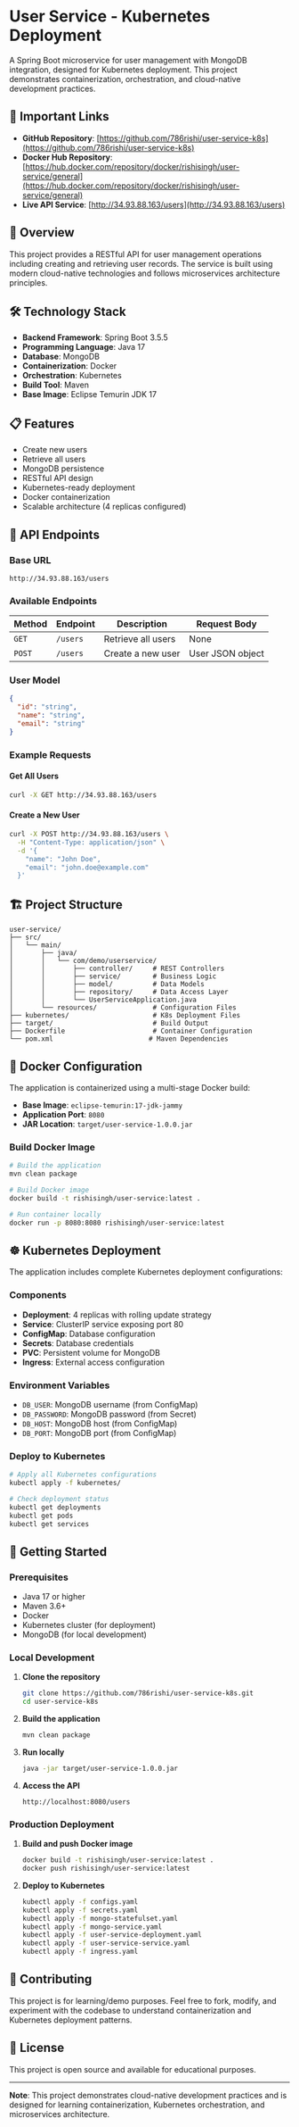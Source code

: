 # User Service - Kubernetes Deployment

A Spring Boot microservice for user management with MongoDB integration, designed for Kubernetes deployment. This project demonstrates containerization, orchestration, and cloud-native development practices.

## 🔗 Important Links

- **GitHub Repository**: [https://github.com/786rishi/user-service-k8s](https://github.com/786rishi/user-service-k8s)
- **Docker Hub Repository**: [https://hub.docker.com/repository/docker/rishisingh/user-service/general](https://hub.docker.com/repository/docker/rishisingh/user-service/general)
- **Live API Service**: [http://34.93.88.163/users](http://34.93.88.163/users)

## 🚀 Overview

This project provides a RESTful API for user management operations including creating and retrieving user records. The service is built using modern cloud-native technologies and follows microservices architecture principles.

## 🛠️ Technology Stack

- **Backend Framework**: Spring Boot 3.5.5
- **Programming Language**: Java 17
- **Database**: MongoDB
- **Containerization**: Docker
- **Orchestration**: Kubernetes
- **Build Tool**: Maven
- **Base Image**: Eclipse Temurin JDK 17

## 📋 Features

- Create new users
- Retrieve all users
- MongoDB persistence
- RESTful API design
- Kubernetes-ready deployment
- Docker containerization
- Scalable architecture (4 replicas configured)

## 🔄 API Endpoints

### Base URL
```
http://34.93.88.163/users
```

### Available Endpoints

| Method | Endpoint | Description | Request Body |
|--------|----------|-------------|--------------|
| `GET` | `/users` | Retrieve all users | None |
| `POST` | `/users` | Create a new user | User JSON object |

### User Model
```json
{
  "id": "string",
  "name": "string",
  "email": "string"
}
```

### Example Requests

#### Get All Users
```bash
curl -X GET http://34.93.88.163/users
```

#### Create a New User
```bash
curl -X POST http://34.93.88.163/users \
  -H "Content-Type: application/json" \
  -d '{
    "name": "John Doe",
    "email": "john.doe@example.com"
  }'
```

## 🏗️ Project Structure

```
user-service/
├── src/
│   └── main/
│       ├── java/
│       │   └── com/demo/userservice/
│       │       ├── controller/     # REST Controllers
│       │       ├── service/        # Business Logic
│       │       ├── model/          # Data Models
│       │       ├── repository/     # Data Access Layer
│       │       └── UserServiceApplication.java
│       └── resources/              # Configuration Files
├── kubernetes/                     # K8s Deployment Files
├── target/                         # Build Output
├── Dockerfile                      # Container Configuration
└── pom.xml                        # Maven Dependencies
```

## 🐳 Docker Configuration

The application is containerized using a multi-stage Docker build:

- **Base Image**: `eclipse-temurin:17-jdk-jammy`
- **Application Port**: `8080`
- **JAR Location**: `target/user-service-1.0.0.jar`

### Build Docker Image
```bash
# Build the application
mvn clean package

# Build Docker image
docker build -t rishisingh/user-service:latest .

# Run container locally
docker run -p 8080:8080 rishisingh/user-service:latest
```

## ☸️ Kubernetes Deployment

The application includes complete Kubernetes deployment configurations:

### Components
- **Deployment**: 4 replicas with rolling update strategy
- **Service**: ClusterIP service exposing port 80
- **ConfigMap**: Database configuration
- **Secrets**: Database credentials
- **PVC**: Persistent volume for MongoDB
- **Ingress**: External access configuration

### Environment Variables
- `DB_USER`: MongoDB username (from ConfigMap)
- `DB_PASSWORD`: MongoDB password (from Secret)
- `DB_HOST`: MongoDB host (from ConfigMap)
- `DB_PORT`: MongoDB port (from ConfigMap)

### Deploy to Kubernetes
```bash
# Apply all Kubernetes configurations
kubectl apply -f kubernetes/

# Check deployment status
kubectl get deployments
kubectl get pods
kubectl get services
```

## 🚀 Getting Started

### Prerequisites
- Java 17 or higher
- Maven 3.6+
- Docker
- Kubernetes cluster (for deployment)
- MongoDB (for local development)

### Local Development
1. **Clone the repository**
   ```bash
   git clone https://github.com/786rishi/user-service-k8s.git
   cd user-service-k8s
   ```

2. **Build the application**
   ```bash
   mvn clean package
   ```

3. **Run locally**
   ```bash
   java -jar target/user-service-1.0.0.jar
   ```

4. **Access the API**
   ```
   http://localhost:8080/users
   ```

### Production Deployment
1. **Build and push Docker image**
   ```bash
   docker build -t rishisingh/user-service:latest .
   docker push rishisingh/user-service:latest
   ```

2. **Deploy to Kubernetes**
   ```bash
   kubectl apply -f configs.yaml
   kubectl apply -f secrets.yaml
   kubectl apply -f mongo-statefulset.yaml
   kubectl apply -f mongo-service.yaml
   kubectl apply -f user-service-deployment.yaml
   kubectl apply -f user-service-service.yaml
   kubectl apply -f ingress.yaml
   ```

## 🤝 Contributing

This project is for learning/demo purposes. Feel free to fork, modify, and experiment with the codebase to understand containerization and Kubernetes deployment patterns.

## 📄 License

This project is open source and available for educational purposes.

---

**Note**: This project demonstrates cloud-native development practices and is designed for learning containerization, Kubernetes orchestration, and microservices architecture.
